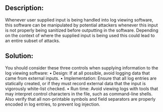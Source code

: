 ## Description:

Whenever user supplied input is being handled into log viewing software, this software can be manipulated by potential attackers whenever this input is not properly being sanitized before outputting in the software. Depending on the context of where the supplied input is being used this could lead to an entire subset of attacks.

## Solution:

You should consider these three controls when supplying information to the log viewing software:
•	Design: If at all possible, avoid logging data that came from external inputs.
•	Implementation: Ensure that all log entries are statically created, or if they must record external data that the input is vigorously white-list checked.
•	Run time: Avoid viewing logs with tools that may interpret control characters in the file, such as command-line shells.
Also verify that all non-printable symbols and field separators are properly encoded in log entries, to prevent log injection.
